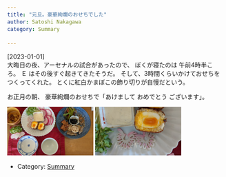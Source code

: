 ```yaml
---
title: "元旦。豪華絢爛のおせちでした"
author: Satoshi Nakagawa
category: Summary

---
```


[2023-01-01]  
 大晦日の夜、アーセナルの試合があったので、
ぼくが寝たのは 午前4時半ころ。
Ｅ はその後すぐ起きてきたそうだ。
そして、3時間くらいかけておせちをつくってくれた。
とくに紅白かまぼこの飾り切りが自慢だという。

 お正月の朝、
豪華絢爛のおせちで「あけまして おめでとう ございます」。

<a href="/pict/2023-01-01-osechi-1.jpg"><img src="/pict/2023-01-01-osechi-1.jpg" alt="" width="200"/></a>
<a href="/pict/2023-01-01-osechi-2.jpg"><img src="/pict/2023-01-01-osechi-2.jpg" alt="" width="200"/></a>

- Category: [Summary](/categories.html#Summary)

